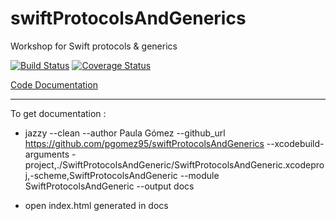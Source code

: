 # swiftProtocolsAndGenerics

Workshop for Swift protocols &amp; generics

[![Build Status](https://travis-ci.org/pgomez95/swiftProtocolsAndGenerics.svg?branch=master)](https://travis-ci.org/pgomez95/swiftProtocolsAndGenerics)
[![Coverage Status](https://coveralls.io/repos/github/pgomez95/swiftProtocolsAndGenerics/badge.svg?branch=master)](https://coveralls.io/github/pgomez95/swiftProtocolsAndGenerics?branch=master)


[Code Documentation](https://pgomez95.github.io/docs/Classes.html)















-----------------------------------------------------------------------------------------------------------------------



To get documentation :

  - jazzy --clean --author Paula Gómez --github_url https://github.com/pgomez95/swiftProtocolsAndGenerics --xcodebuild-arguments -project,./SwiftProtocolsAndGeneric/SwiftProtocolsAndGeneric.xcodeproj,-scheme,SwiftProtocolsAndGeneric --module SwiftProtocolsAndGeneric --output docs
  
  - open index.html generated in docs
